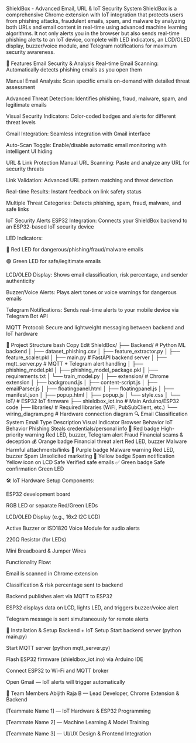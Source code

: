 ShieldBox - Advanced Email, URL & IoT Security System
ShieldBox is a comprehensive Chrome extension with IoT integration that protects users from phishing attacks, fraudulent emails, spam, and malware by analyzing both URLs and email content in real-time using advanced machine learning algorithms. It not only alerts you in the browser but also sends real-time phishing alerts to an IoT device, complete with LED indicators, an LCD/OLED display, buzzer/voice module, and Telegram notifications for maximum security awareness.

🚀 Features
Email Security & Analysis
Real-time Email Scanning: Automatically detects phishing emails as you open them

Manual Email Analysis: Scan specific emails on-demand with detailed threat assessment

Advanced Threat Detection: Identifies phishing, fraud, malware, spam, and legitimate emails

Visual Security Indicators: Color-coded badges and alerts for different threat levels

Gmail Integration: Seamless integration with Gmail interface

Auto-Scan Toggle: Enable/disable automatic email monitoring with intelligent UI hiding

URL & Link Protection
Manual URL Scanning: Paste and analyze any URL for security threats

Link Validation: Advanced URL pattern matching and threat detection

Real-time Results: Instant feedback on link safety status

Multiple Threat Categories: Detects phishing, spam, fraud, malware, and safe links

IoT Security Alerts
ESP32 Integration: Connects your ShieldBox backend to an ESP32-based IoT security device

LED Indicators:

🔴 Red LED for dangerous/phishing/fraud/malware emails

🟢 Green LED for safe/legitimate emails

LCD/OLED Display: Shows email classification, risk percentage, and sender authenticity

Buzzer/Voice Alerts: Plays alert tones or voice warnings for dangerous emails

Telegram Notifications: Sends real-time alerts to your mobile device via Telegram Bot API

MQTT Protocol: Secure and lightweight messaging between backend and IoT hardware

📁 Project Structure
bash
Copy
Edit
ShieldBox/
├── Backend/                     # Python ML backend
│   ├── dataset_phishing.csv
│   ├── feature_extractor.py
│   ├── feature_scaler.pkl
│   ├── main.py                   # FastAPI backend server
│   ├── mqtt_server.py            # MQTT + Telegram alert handling
│   ├── phishing_model.pkl
│   ├── phishing_model_package.pkl
│   ├── requirements.txt
│   └── train_model.py
│
├── extension/                    # Chrome extension
│   ├── background.js
│   ├── content-script.js
│   ├── emailParser.js
│   ├── floatingpanel.html
│   ├── floatingpanel.js
│   ├── manifest.json
│   ├── popup.html
│   ├── popup.js
│   └── style.css
│
└── IoT/                          # ESP32 IoT firmware
    ├── shieldbox_iot.ino          # Main Arduino/ESP32 code
    ├── libraries/                 # Required libraries (WiFi, PubSubClient, etc.)
    └── wiring_diagram.png         # Hardware connection diagram
🔍 Email Classification System
Email Type	Description	Visual Indicator	Browser Behavior	IoT Behavior
Phishing	Steals credentials/personal info	🚨 Red badge	High-priority warning	Red LED, buzzer, Telegram alert
Fraud	Financial scams & deception	💰 Orange badge	Financial threat alert	Red LED, buzzer
Malware	Harmful attachments/links	🦠 Purple badge	Malware warning	Red LED, buzzer
Spam	Unsolicited marketing	📧 Yellow badge	Spam notification	Yellow icon on LCD
Safe	Verified safe emails	✅ Green badge	Safe confirmation	Green LED

🛠 IoT Hardware Setup
Components:

ESP32 development board

RGB LED or separate Red/Green LEDs

LCD/OLED Display (e.g., 16x2 I2C LCD)

Active Buzzer or ISD1820 Voice Module for audio alerts

220Ω Resistor (for LEDs)

Mini Breadboard & Jumper Wires

Functionality Flow:

Email is scanned in Chrome extension

Classification & risk percentage sent to backend

Backend publishes alert via MQTT to ESP32

ESP32 displays data on LCD, lights LED, and triggers buzzer/voice alert

Telegram message is sent simultaneously for remote alerts

🔧 Installation & Setup
Backend + IoT Setup
Start backend server (python main.py)

Start MQTT server (python mqtt_server.py)

Flash ESP32 firmware (shieldbox_iot.ino) via Arduino IDE

Connect ESP32 to Wi-Fi and MQTT broker

Open Gmail — IoT alerts will trigger automatically

🤝 Team Members
Abijith Raja B — Lead Developer, Chrome Extension & Backend

[Teammate Name 1] — IoT Hardware & ESP32 Programming

[Teammate Name 2] — Machine Learning & Model Training

[Teammate Name 3] — UI/UX Design & Frontend Integration
